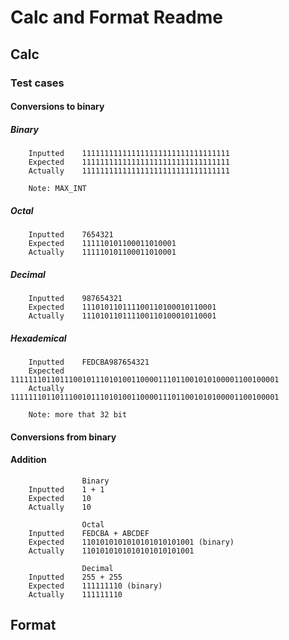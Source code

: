 Calc and Format Readme
======================

Calc
----

### Test cases

#### Conversions to binary

##### Binary

        Inputted    111111111111111111111111111111111
        Expected    111111111111111111111111111111111
        Actually    111111111111111111111111111111111
        
        Note: MAX_INT

##### Octal
    
        Inputted    7654321
        Expected    111110101100011010001
        Actually    111110101100011010001

##### Decimal

        Inputted    987654321
        Expected    111010110111100110100010110001
        Actually    111010110111100110100010110001
        
##### Hexademical

        Inputted    FEDCBA987654321
        Expected    111111101101110010111010100110000111011001010100001100100001
        Actually    111111101101110010111010100110000111011001010100001100100001
        
        Note: more that 32 bit

#### Conversions from binary

#### Addition

                    Binary
        Inputted    1 + 1
        Expected    10
        Actually    10
        
                    Octal
        Inputted    FEDCBA + ABCDEF
        Expected    1101010101010101010101001 (binary)
        Actually    1101010101010101010101001
        
                    Decimal
        Inputted    255 + 255
        Expected    111111110 (binary)
        Actually    111111110
        
        
Format
------
